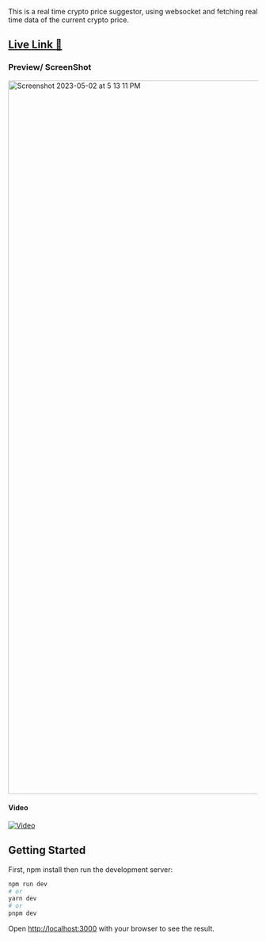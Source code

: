 This is a real time crypto price suggestor, using websocket and fetching real time data of the current crypto price.

## [Live Link 🚀](https://neo-fi-assignment-abhishek.vercel.app/)

### Preview/ ScreenShot
<img width="1440" alt="Screenshot 2023-05-02 at 5 13 11 PM" src="https://user-images.githubusercontent.com/56172425/235656924-c7415066-6cf7-4f7e-a8c8-ee0fcb2105fb.png">

#### Video

[![Video](https://img.youtube.com/vi/f_z1YIaFZ_8/0.jpg)](https://youtu.be/f_z1YIaFZ_8)

## Getting Started

First,
npm install
then 
run the development server:

```bash
npm run dev
# or
yarn dev
# or
pnpm dev
```

Open [http://localhost:3000](http://localhost:3000) with your browser to see the result.




